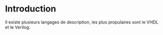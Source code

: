 # Introduction

Il existe plusieurs langages de description, les plus propulaires sont le VHDL et le Verilog.
